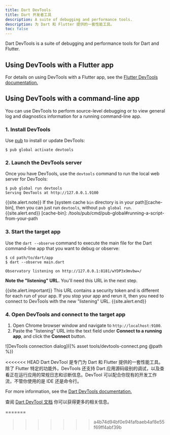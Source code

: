 ```yaml
---
title: Dart DevTools
title: Dart 开发者工具
description: A suite of debugging and performance tools.
description: 为 Dart 和 Flutter 提供的一套性能工具。
toc: false
---
```


Dart DevTools is a suite of debugging and performance tools
for Dart and Flutter.

## Using DevTools with a Flutter app

For details on using DevTools with a Flutter app, see the [Flutter
DevTools documentation.][flutter-devtools]

[flutter-devtools]: https://flutter.dev/docs/development/tools/devtools/overview

## Using DevTools with a command-line app

You can use DevTools to perform source-level debugging 
or to view general log and diagnostics information
for a running command-line app.

### 1. Install DevTools

Use [pub](/tools/pub) to install or update DevTools:

```terminal
$ pub global activate devtools
```

### 2. Launch the DevTools server

Once you have DevTools, use the `devtools` command
to run the local web server for DevTools:

```terminal
$ pub global run devtools
Serving DevTools at http://127.0.0.1.9100
```

{{site.alert.note}}
  If the [system cache `bin` directory is in your path][cache-bin],
  then you can just run `devtools`, without `pub global run`.
{{site.alert.end}}
[cache-bin]: /tools/pub/cmd/pub-global#running-a-script-from-your-path


### 3. Start the target app

Use the `dart --observe` command to execute the main file
for the Dart command-line app that you want to debug or observe:

```terminal
$ cd path/to/dart/app
$ dart --observe main.dart

Observatory listening on http://127.0.0.1:8181/wYDP3x9mvbw=/
```

**Note the "listening" URL.**
You'll need this URL in the next step.

{{site.alert.important}}
  This URL contains a security token and
  is different for each run of your app.
  If you stop your app and rerun it,
  then you need to connect to DevTools with the new "listening" URL.
{{site.alert.end}}

### 4. Open DevTools and connect to the target app

1. Open Chrome browser window and navigate to `http://localhost:9100`.
2. Paste the "listening" URL into the text field
   under **Connect to a running app**, and click the **Connect** button.

![DevTools connection dialog]({% asset tools/devtools-connect.png @path %})

<<<<<<< HEAD
Dart DevTool 是专门为 Dart 和 Flutter 提供的一套性能工具。除了 Flutter 特定的功能外，DevTools 还支持 Dart 应用源码级别的调试，以及查看正在运行应用的常规日志和诊断信息。DevTool 可以配合你现有的开发工作流，不管你使用的是 IDE 还是命令行。

For more information, see the [Dart DevTools documentation.][]

查阅 [Dart DevTool 文档][Dart DevTools documentation.] 你可以获得更多的相关信息。

[Dart DevTools documentation.]: https://flutter.github.io/devtools/
=======

>>>>>>> a4b74d94bf0e94fafbaeb4af8e55f69ff4abf39b

